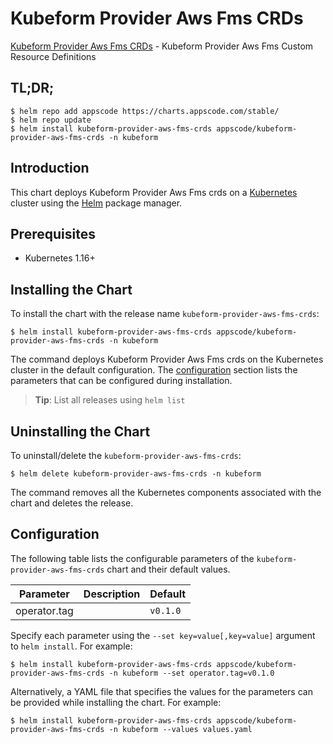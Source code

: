 # Kubeform Provider Aws Fms CRDs

[Kubeform Provider Aws Fms CRDs](https://github.com/kubeform) - Kubeform Provider Aws Fms Custom Resource Definitions

## TL;DR;

```console
$ helm repo add appscode https://charts.appscode.com/stable/
$ helm repo update
$ helm install kubeform-provider-aws-fms-crds appscode/kubeform-provider-aws-fms-crds -n kubeform
```

## Introduction

This chart deploys Kubeform Provider Aws Fms crds on a [Kubernetes](http://kubernetes.io) cluster using the [Helm](https://helm.sh) package manager.

## Prerequisites

- Kubernetes 1.16+

## Installing the Chart

To install the chart with the release name `kubeform-provider-aws-fms-crds`:

```console
$ helm install kubeform-provider-aws-fms-crds appscode/kubeform-provider-aws-fms-crds -n kubeform
```

The command deploys Kubeform Provider Aws Fms crds on the Kubernetes cluster in the default configuration. The [configuration](#configuration) section lists the parameters that can be configured during installation.

> **Tip**: List all releases using `helm list`

## Uninstalling the Chart

To uninstall/delete the `kubeform-provider-aws-fms-crds`:

```console
$ helm delete kubeform-provider-aws-fms-crds -n kubeform
```

The command removes all the Kubernetes components associated with the chart and deletes the release.

## Configuration

The following table lists the configurable parameters of the `kubeform-provider-aws-fms-crds` chart and their default values.

|  Parameter   | Description | Default  |
|--------------|-------------|----------|
| operator.tag |             | `v0.1.0` |


Specify each parameter using the `--set key=value[,key=value]` argument to `helm install`. For example:

```console
$ helm install kubeform-provider-aws-fms-crds appscode/kubeform-provider-aws-fms-crds -n kubeform --set operator.tag=v0.1.0
```

Alternatively, a YAML file that specifies the values for the parameters can be provided while
installing the chart. For example:

```console
$ helm install kubeform-provider-aws-fms-crds appscode/kubeform-provider-aws-fms-crds -n kubeform --values values.yaml
```
